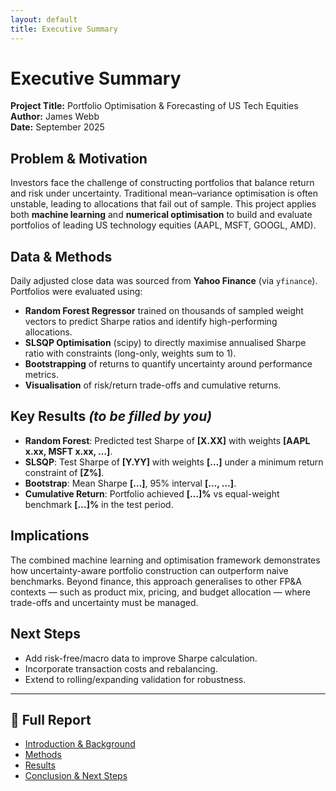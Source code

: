 ```yaml
---
layout: default
title: Executive Summary
---
```


# Executive Summary

**Project Title:** Portfolio Optimisation & Forecasting of US Tech Equities 
**Author:** James Webb  
**Date:** September 2025  

## Problem & Motivation
Investors face the challenge of constructing portfolios that balance return and risk under uncertainty. Traditional mean–variance optimisation is often unstable, leading to allocations that fail out of sample. This project applies both **machine learning** and **numerical optimisation** to build and evaluate portfolios of leading US technology equities (AAPL, MSFT, GOOGL, AMD).  

## Data & Methods
Daily adjusted close data was sourced from **Yahoo Finance** (via `yfinance`). Portfolios were evaluated using:  

- **Random Forest Regressor** trained on thousands of sampled weight vectors to predict Sharpe ratios and identify high-performing allocations.  
- **SLSQP Optimisation** (scipy) to directly maximise annualised Sharpe ratio with constraints (long-only, weights sum to 1).  
- **Bootstrapping** of returns to quantify uncertainty around performance metrics.  
- **Visualisation** of risk/return trade-offs and cumulative returns.  

## Key Results _(to be filled by you)_
- **Random Forest**: Predicted test Sharpe of **[X.XX]** with weights **[AAPL x.xx, MSFT x.xx, …]**.  
- **SLSQP**: Test Sharpe of **[Y.YY]** with weights **[…]** under a minimum return constraint of **[Z%]**.  
- **Bootstrap**: Mean Sharpe **[…]**, 95% interval **[…, …]**.  
- **Cumulative Return**: Portfolio achieved **[…]%** vs equal-weight benchmark **[…]%** in the test period.  

## Implications
The combined machine learning and optimisation framework demonstrates how uncertainty-aware portfolio construction can outperform naive benchmarks. Beyond finance, this approach generalises to other FP&A contexts — such as product mix, pricing, and budget allocation — where trade-offs and uncertainty must be managed.  

## Next Steps
- Add risk-free/macro data to improve Sharpe calculation.  
- Incorporate transaction costs and rebalancing.  
- Extend to rolling/expanding validation for robustness.  

---

## 📑 Full Report

- [Introduction & Background](/intro.html)  
- [Methods](/methods.html)  
- [Results](/results.html)  
- [Conclusion & Next Steps](/conclusion.html)
